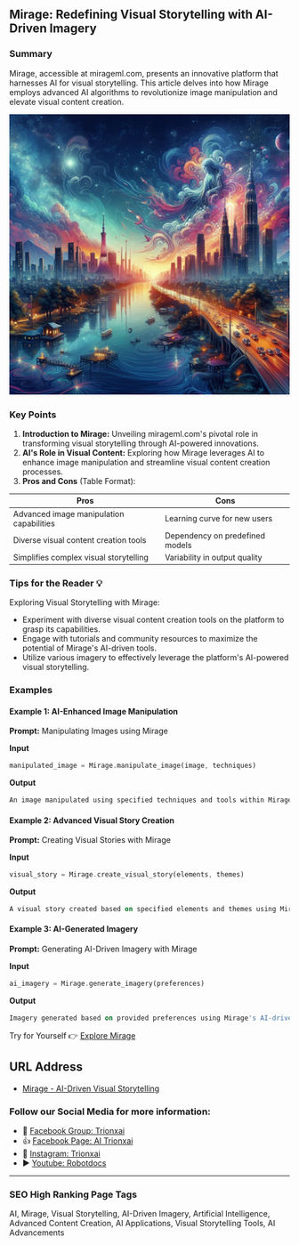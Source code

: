## Mirage: Redefining Visual Storytelling with AI-Driven Imagery

### Summary
Mirage, accessible at mirageml.com, presents an innovative platform that harnesses AI for visual storytelling. This article delves into how Mirage employs advanced AI algorithms to revolutionize image manipulation and elevate visual content creation.

<img src="mirage.webp" alt="mirage">

### Key Points

1. **Introduction to Mirage:** Unveiling mirageml.com's pivotal role in transforming visual storytelling through AI-powered innovations.
2. **AI's Role in Visual Content:** Exploring how Mirage leverages AI to enhance image manipulation and streamline visual content creation processes.
3. **Pros and Cons** (Table Format):

| Pros                                 | Cons                                |
|--------------------------------------|-------------------------------------|
| Advanced image manipulation capabilities | Learning curve for new users      |
| Diverse visual content creation tools | Dependency on predefined models    |
| Simplifies complex visual storytelling| Variability in output quality       |

### Tips for the Reader 💡
Exploring Visual Storytelling with Mirage:
- Experiment with diverse visual content creation tools on the platform to grasp its capabilities.
- Engage with tutorials and community resources to maximize the potential of Mirage's AI-driven tools.
- Utilize various imagery to effectively leverage the platform's AI-powered visual storytelling.

### Examples

#### Example 1: AI-Enhanced Image Manipulation
**Prompt:** Manipulating Images using Mirage

**Input**
```dart
manipulated_image = Mirage.manipulate_image(image, techniques)
```

**Output**
```dart
An image manipulated using specified techniques and tools within Mirage's platform.
```

#### Example 2: Advanced Visual Story Creation
**Prompt:** Creating Visual Stories with Mirage

**Input**
```dart
visual_story = Mirage.create_visual_story(elements, themes)
```

**Output**
```dart
A visual story created based on specified elements and themes using Mirage's advanced storytelling tools.
```

#### Example 3: AI-Generated Imagery
**Prompt:** Generating AI-Driven Imagery with Mirage

**Input**
```dart
ai_imagery = Mirage.generate_imagery(preferences)
```

**Output**
```dart
Imagery generated based on provided preferences using Mirage's AI-driven image generation features.
```

Try for Yourself 👉 <a href="https://mirageml.com" target="_blank">Explore Mirage</a>

## URL Address
- <a href="https://mirageml.com" target="_blank">Mirage - AI-Driven Visual Storytelling</a>

### Follow our Social Media for more information:
- 📘 <a href="https://www.facebook.com/groups/trionxai" target="_blank">Facebook Group: Trionxai</a>
- 👍 <a href="https://www.facebook.com/ai.trionxai" target="_blank">Facebook Page: AI Trionxai</a>
- 📸 <a href="https://www.instagram.com/trionxai/" target="_blank">Instagram: Trionxai</a>
- ▶️ <a href="https://www.youtube.com/@robotdocs/" target="_blank">Youtube: Robotdocs</a>

<hr>

### SEO High Ranking Page Tags
AI, Mirage, Visual Storytelling, AI-Driven Imagery, Artificial Intelligence, Advanced Content Creation, AI Applications, Visual Storytelling Tools, AI Advancements